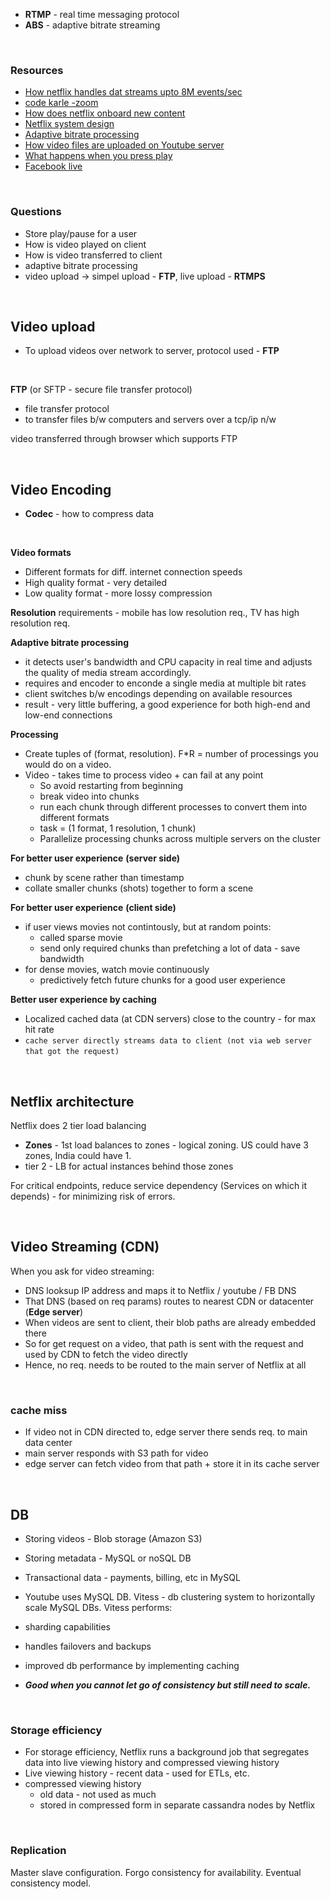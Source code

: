 - **RTMP** - real time messaging protocol
- **ABS** - adaptive bitrate streaming

&nbsp;

### Resources

- [How netflix handles dat streams upto 8M events/sec](https://www.youtube.com/watch?v=WuRazsX-MBY)
- [code karle -zoom](https://www.codekarle.com/system-design/Zoom-system-design.html)
- [How does netflix onboard new content](https://www.youtube.com/watch?v=x9Hrn0oNmJM)
- [Netflix system design](https://www.youtube.com/watch?v=psQzyFfsUGU)
- [Adaptive bitrate processing](https://en.wikipedia.org/wiki/Adaptive_bitrate_streaming)
- [How video files are uploaded on Youtube server](https://support.google.com/youtube/answer/3070500?hl=en)
- [What happens when you press play](http://highscalability.com/blog/2017/12/11/netflix-what-happens-when-you-press-play.html)
- [Facebook live](https://www.youtube.com/watch?v=IO4teCbHvZw)

&nbsp;

### Questions

- Store play/pause for a user
- How is video played on client
- How is video transferred to client
- adaptive bitrate processing
- video upload -> simpel upload - **FTP**, live upload - **RTMPS**

&nbsp;

## **Video upload**
- To upload videos over network to server, protocol used - **FTP**

&nbsp;

**FTP** (or SFTP - secure file transfer protocol)
- file transfer protocol
- to transfer files b/w computers and servers over a tcp/ip n/w
&nbsp;

video transferred through browser which supports FTP 

&nbsp;

## **Video Encoding**

- **Codec** - how to compress data

&nbsp;

**Video formats**

- Different formats for diff. internet connection speeds
- High quality format - very detailed
- Low quality format - more lossy compression
&nbsp;

**Resolution** requirements - mobile has low resolution req., TV has high resolution req.
&nbsp;

**Adaptive bitrate processing**

- it detects user's bandwidth and CPU capacity in real time and adjusts the quality of media stream accordingly.
- requires and encoder to enconde a single media at multiple bit rates
- client switches b/w encodings depending on available resources
- result - very little buffering, a good experience for both high-end and low-end connections
&nbsp;

**Processing**

- Create tuples of (format, resolution). F*R = number of processings you would do on a video.
- Video - takes time to process video + can fail at any point
    - So avoid restarting from beginning
    - break video into chunks
    - run each chunk through different processes to convert them into different formats
    - task = (1 format, 1 resolution, 1 chunk)
    - Parallelize processing chunks across multiple servers on the cluster
&nbsp;

**For better user experience** **(server side)**

- chunk by scene rather than timestamp
- collate smaller chunks (shots) together to form a scene
&nbsp;

**For better user experience** **(client side)**

- if user views movies not contintously, but at random points:
    - called sparse movie
    - send only required chunks than prefetching a lot of data - save bandwidth
- for dense movies, watch movie continuously
    - predictively fetch future chunks for a good user experience
&nbsp;

**Better user experience by caching**

- Localized cached data (at CDN servers) close to the country - for max hit rate
- `cache server directly streams data to client (not via web server that got the request)` 

&nbsp;

## **Netflix architecture**

Netflix does 2 tier load balancing

- **Zones** - 1st load balances to zones - logical zoning. US could have 3 zones, India could have 1.
- tier 2 - LB for actual instances behind those zones
&nbsp;

For critical endpoints, reduce service dependency (Services on which it depends) - for minimizing risk of errors. 

&nbsp;

## **Video Streaming (CDN)**

When you ask for video streaming:

- DNS looksup IP address and maps it to Netflix / youtube / FB DNS
- That DNS (based on req params) routes to nearest CDN or datacenter (**Edge server**)
- When videos are sent to client, their blob paths are already embedded there
- So for get request on a video, that path is sent with the request and used by CDN to fetch the video directly
- Hence, no req. needs to be routed to the main server of Netflix at all

&nbsp;

### cache miss

- If video not in CDN directed to, edge server there sends req. to main data center
- main server responds with S3 path for video
- edge server can fetch video from that path + store it in its cache server

&nbsp;

## **DB**

- Storing videos - Blob storage (Amazon S3)
- Storing metadata - MySQL or noSQL DB
- Transactional data - payments, billing, etc in MySQL
- Youtube uses MySQL DB. Vitess - db clustering system to horizontally scale MySQL DBs. Vitess performs:
&nbsp;

- sharding capabilities
- handles failovers and backups
- improved db performance by implementing caching
- ***Good when you cannot let go of consistency but still need to scale.***

&nbsp;

### Storage efficiency

- For storage efficiency, Netflix runs a background job that segregates data into live viewing history and compressed viewing history
- Live viewing history - recent data - used for ETLs, etc.
- compressed viewing history
  - old data - not used as much
  - stored in compressed form in separate cassandra nodes by Netflix

&nbsp;

### Replication

Master slave configuration. Forgo consistency for availability. Eventual consistency model.
